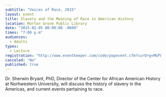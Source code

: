 ```yaml
---
subtitle: "Voices of Race, 2015"
layout: event
title: Slavery and the Meaning of Race in American History
location: Morton Grove Public Library
date: "2015-02-05 00:00:00 -0600"
times: "7:00 p.m"
audiences: 
  - Adults
types: 
  - Lecture
registration: "http://www.eventkeeper.com/code/popevent.cfm?curOrg=MGPL&curApp=events&eID=3804416&thisDate=NO_DATE"
canceled: "No"
published: true
---
```


Dr. Sherwin Bryant, PhD, Director of the Center for African American History at Norhwestern University, will discuss the history of slavery in the  Americas,  and current events pertaining to race.